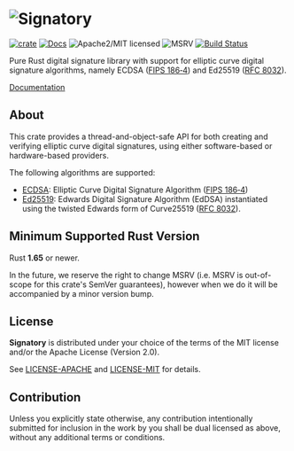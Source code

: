 # ![Signatory][logo]

[![crate][crate-image]][crate-link]
[![Docs][docs-image]][docs-link]
![Apache2/MIT licensed][license-image]
![MSRV][rustc-image]
[![Build Status][build-image]][build-link]

Pure Rust digital signature library with support for elliptic curve digital
signature algorithms, namely ECDSA ([FIPS 186‑4]) and Ed25519 ([RFC 8032]).

[Documentation][docs-link]

## About

This crate provides a thread-and-object-safe API for both creating and
verifying elliptic curve digital signatures, using either software-based
or hardware-based providers.

The following algorithms are supported:

- [ECDSA]: Elliptic Curve Digital Signature Algorithm ([FIPS 186‑4])
- [Ed25519]: Edwards Digital Signature Algorithm (EdDSA) instantiated using
  the twisted Edwards form of Curve25519 ([RFC 8032]).

## Minimum Supported Rust Version

Rust **1.65** or newer.

In the future, we reserve the right to change MSRV (i.e. MSRV is out-of-scope
for this crate's SemVer guarantees), however when we do it will be accompanied by
a minor version bump.

## License

**Signatory** is distributed under your choice of the terms of the MIT license
and/or the Apache License (Version 2.0).

See [LICENSE-APACHE](LICENSE-APACHE) and [LICENSE-MIT](LICENSE-MIT) for details.

## Contribution

Unless you explicitly state otherwise, any contribution intentionally
submitted for inclusion in the work by you shall be dual licensed as above,
without any additional terms or conditions.

[//]: # (badges)

[logo]: https://storage.googleapis.com/iqlusion-production-web/github/signatory/signatory.svg
[crate-image]: https://img.shields.io/crates/v/signatory.svg
[crate-link]: https://crates.io/crates/signatory
[docs-image]: https://docs.rs/signatory/badge.svg
[docs-link]: https://docs.rs/signatory/
[license-image]: https://img.shields.io/badge/license-Apache2.0/MIT-blue.svg
[rustc-image]: https://img.shields.io/badge/rustc-1.65+-blue.svg
[build-image]: https://github.com/iqlusioninc/crates/workflows/signatory/badge.svg?branch=main&event=push
[build-link]: https://github.com/iqlusioninc/crates/actions

[//]: # (general links)

[ECDSA]: https://en.wikipedia.org/wiki/Elliptic_Curve_Digital_Signature_Algorithm
[Ed25519]: https://en.wikipedia.org/wiki/EdDSA#Ed25519
[FIPS 186‑4]: https://csrc.nist.gov/publications/detail/fips/186/4/final
[RFC 8032]: https://tools.ietf.org/html/rfc8032
